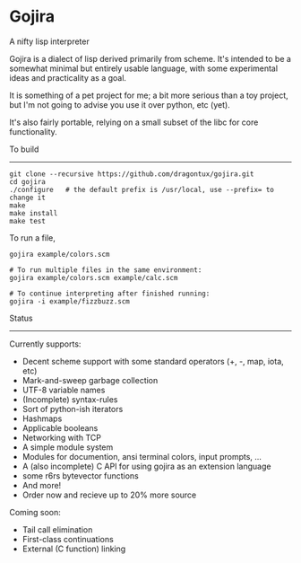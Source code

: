 Gojira
======
A nifty lisp interpreter

Gojira is a dialect of lisp derived primarily from scheme. It's intended to be
a somewhat minimal but entirely usable language, with some experimental ideas
and practicality as a goal.

It is something of a pet project for me; a bit more serious than a toy project,
but I'm not going to advise you use it over python, etc (yet).

It's also fairly portable, relying on a small subset of the libc for core functionality.

To build
- - - - -

    git clone --recursive https://github.com/dragontux/gojira.git
    cd gojira
    ./configure   # the default prefix is /usr/local, use --prefix= to change it
    make
    make install
    make test

To run a file,

    gojira example/colors.scm

    # To run multiple files in the same environment:
    gojira example/colors.scm example/calc.scm

    # To continue interpreting after finished running:
    gojira -i example/fizzbuzz.scm

Status
- - - -

Currently supports:

- Decent scheme support with some standard operators (+, -, map, iota, etc)
- Mark-and-sweep garbage collection
- UTF-8 variable names
- (Incomplete) syntax-rules
- Sort of python-ish iterators
- Hashmaps
- Applicable booleans
- Networking with TCP
- A simple module system
- Modules for documention, ansi terminal colors, input prompts, ...
- A (also incomplete) C API for using gojira as an extension language
- some r6rs bytevector functions
- And more!
- Order now and recieve up to 20% more source

Coming soon:

- Tail call elimination
- First-class continuations
- External (C function) linking
